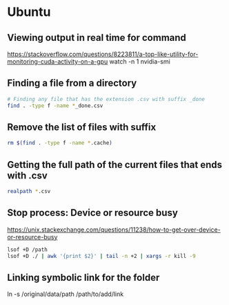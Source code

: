 # Ubuntu

## Viewing output in real time for command
https://stackoverflow.com/questions/8223811/a-top-like-utility-for-monitoring-cuda-activity-on-a-gpu
watch -n 1 nvidia-smi

## Finding a file from a directory
```bash
# Finding any file that has the extension .csv with suffix _done
find . -type f -name *_done.csv
```

## Remove the list of files with suffix
```bash
rm $(find . -type f -name *.cache)
```

## Getting the full path of the current files that ends with .csv
```bash
realpath *.csv
```

## Stop process: Device or resource busy
https://unix.stackexchange.com/questions/11238/how-to-get-over-device-or-resource-busy
```bash
lsof +D /path
lsof +D ./ | awk '{print $2}' | tail -n +2 | xargs -r kill -9
```

## Linking symbolic link for the folder
ln -s /original/data/path /path/to/add/link